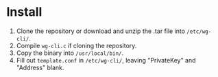 # Install
1. Clone the repository or download and unzip the .tar file into `/etc/wg-cli/`.
2. Compile `wg-cli.c` if cloning the repository.
3. Copy the binary into `/usr/local/bin/`.
4. Fill out `template.conf` in `/etc/wg-cli/`, leaving "PrivateKey" and "Address" blank.